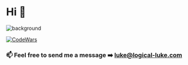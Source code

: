 # Hi 👋

![background](https://user-images.githubusercontent.com/12988946/111710837-c50f3e00-884a-11eb-9332-0292124e7792.png)

[![CodeWars](https://www.codewars.com/users/logical-luke/badges/small "CodeWars Logical-Luke")](https://www.codewars.com/users/logical-luke/)

### 📫 Feel free to send me a message ➡️ luke@logical-luke.com
